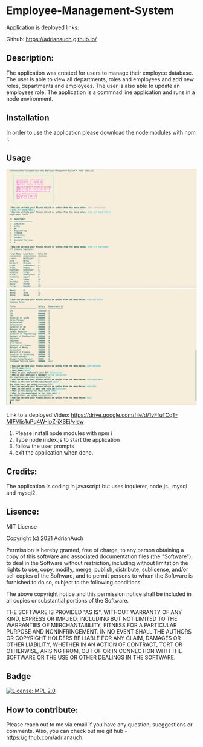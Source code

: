 # Employee-Management-System

Application is deployed links:

Github: https://adrianauch.github.io/

## Description:

The application was created for users to manage their employee database. The user is able to view all departments, roles and employees and add new roles, departments and employees. The user is also able to update an employees role. The application is a commnad line application and runs in a node environment.

## Installation

In order to use the application please download the node modules with npm i.

## Usage

![Image of the Employee Manager in Commandline prompts 1](assets/images/exampe1.png)
![Image of the Employee Manager in Commandline prompts 2](assets/images/example2.png)

Link to a deployed Video: https://drive.google.com/file/d/1vFfuTCqT-MIFVIjs1uPq4W-IpZ-iXSEj/view

1. Please install node modules with npm i
2. Type node index.js to start the application
3. follow the user prompts
4. exit the application when done.

## Credits:

The application is coding in javascript but uses inquierer, node.js., mysql and mysql2.

## Lisence:

MIT License

Copyright (c) 2021 AdrianAuch

Permission is hereby granted, free of charge, to any person obtaining a copy
of this software and associated documentation files (the "Software"), to deal
in the Software without restriction, including without limitation the rights
to use, copy, modify, merge, publish, distribute, sublicense, and/or sell
copies of the Software, and to permit persons to whom the Software is
furnished to do so, subject to the following conditions:

The above copyright notice and this permission notice shall be included in all
copies or substantial portions of the Software.

THE SOFTWARE IS PROVIDED "AS IS", WITHOUT WARRANTY OF ANY KIND, EXPRESS OR
IMPLIED, INCLUDING BUT NOT LIMITED TO THE WARRANTIES OF MERCHANTABILITY,
FITNESS FOR A PARTICULAR PURPOSE AND NONINFRINGEMENT. IN NO EVENT SHALL THE
AUTHORS OR COPYRIGHT HOLDERS BE LIABLE FOR ANY CLAIM, DAMAGES OR OTHER
LIABILITY, WHETHER IN AN ACTION OF CONTRACT, TORT OR OTHERWISE, ARISING FROM,
OUT OF OR IN CONNECTION WITH THE SOFTWARE OR THE USE OR OTHER DEALINGS IN THE
SOFTWARE.

## Badge

[![License: MPL 2.0](https://img.shields.io/badge/License-MPL%202.0-brightgreen.svg)](https://opensource.org/licenses/MPL-2.0)

## How to contribute:

Please reach out to me via email if you have any question, sucggestions or comments. Also, you can check out me git hub - https://github.com/adrianauch.
